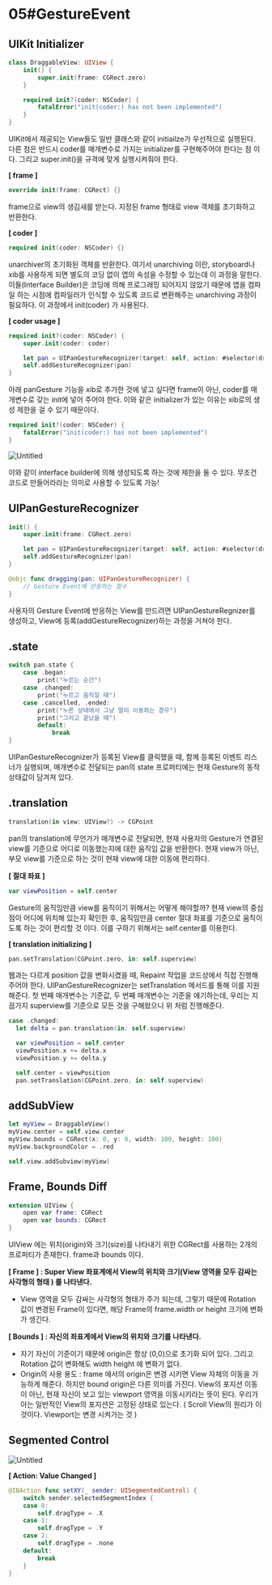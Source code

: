 # 05#GestureEvent

## UIKit Initializer

```swift
class DraggableView: UIView {
    init() {
        super.init(frame: CGRect.zero)
    }

    required init?(coder: NSCoder) {
        fatalError("init(coder:) has not been implemented")
    }
}
```

UIKit에서 제공되는 View들도 일반 클래스와 같이 initiailze가 우선적으로 실행된다. 다른 점은 반드시 coder를 매개변수로 가지는 initializer를 구현해주어야 한다는 점 이다. 그리고 super.init()을 규격에 맞게 실행시켜줘야 한다.

**[ frame ]**

```swift
override init(frame: CGRect) {}
```

frame으로 view의 생김새를 받는다. 지정된 frame 형태로 view 객체를 초기화하고 반환한다.

**[ coder ]**

```swift
required init(coder: NSCoder) {}
```

unarchiver의 초기화된 객체를 반환한다. 여기서 unarchiving 이란, storyboard나 xib를 사용하게 되면 별도의 코딩 없이 앱의 속성을 수정할 수 있는데 이 과정을 말한다. 이들(Interface Builder)은 코딩에 의해 프로그래밍 되어지지 않았기 때문에 앱을 컴파일 하는 시점에 컴파일러가 인식할 수 있도록 코드로 변환해주는 unarchiving 과정이 필요하다. 이 과정에서 init(coder) 가 사용된다.

**[ coder usage ]**

```swift
required init?(coder: NSCoder) {
    super.init(coder: coder)

    let pan = UIPanGestureRecognizer(target: self, action: #selector(dragging))
    self.addGestureRecognizer(pan)
}
```

아래 panGesture 기능을 xib로 추가한 것에 넣고 싶다면 frame이 아닌, coder를 매개변수로 갖는 init에 넣어 주어야 한다. 이와 같은 initializer가 있는 이유는 xib로의 생성 제한을 걸 수 있기 때문이다.

```swift
required init?(coder: NSCoder) {
    fatalError("init(coder:) has not been implemented")
}
```

![Untitled](05#GestureEvent%203225f612fa7945c3ba9e19a024847c57/Untitled.png)

이와 같이 interface builder에 의해 생성되도록 하는 것에 제한을 둘 수 있다. 무조건 코드로 만들어라라는 의미로 사용할 수 있도록 가능!

## UIPanGestureRecognizer

```swift
init() {
    super.init(frame: CGRect.zero)

    let pan = UIPanGestureRecognizer(target: self, action: #selector(dragging))
    self.addGestureRecognizer(pan)
}

@objc func dragging(pan: UIPanGestureRecognizer) {
    // Gesture Event에 반응하는 함수
}
```

사용자의 Gesture Event에 반응하는 View를 만드려면 UIPanGestureRegnizer를 생성하고, View에 등록(addGestureRecognizer)하는 과정을 거쳐야 한다.

## .state

```swift
switch pan.state {
    case .began:
        print("누르는 순간")
    case .changed:
        print("누르고 움직일 때")
    case .cancelled, .ended:
        print("누른 상태에서 그냥 멀리 이동하는 경우")
        print("그리고 끝났을 때")
        default:
            break
}
```

UIPanGestureRecognizer가 등록된 View를 클릭했을 때, 함께 등록된 이벤트 리스너가 실행되며, 매개변수로 전달되는 pan의 state 프로퍼티에는 현재 Gesture의 동작 상태값이 담겨져 있다.

## .translation

```swift
translation(in view: UIView?) -> CGPoint
```

pan의 translation에 무언가가 매개변수로 전달되면, 현재 사용자의 Gesture가 연결된 view를 기준으로 어디로 이동했는지에 대한 움직임 값을 반환한다. 현재 view가 아닌, 부모 view를 기준으로 하는 것이 현재 view에 대한 이동에 편리하다.

**[ 절대 좌표 ]**

```swift
var viewPosition = self.center
```

Gesture의 움직임만큼 view를 움직이기 위해서는 어떻게 해야할까? 현재 view의 중심점이 어디에 위치해 있는지 확인한 후, 움직임만큼 center 절대 좌표를 기준으로 움직이도록 하는 것이 편리할 것 이다. 이를 구하기 위해서는 self.center를 이용한다.

**[ translation initializing ]**

```swift
pan.setTranslation(CGPoint.zero, in: self.superview)
```

웹과는 다르게 position 값을 변화시켰을 때, Repaint 작업을 코드상에서 직접 진행해주어야 한다. UIPanGestureRecognizer는 setTranslation 메서드를 통해 이를 지원해준다. 첫 번째 매개변수는 기준값, 두 번째 매개변수는 기준을 얘기하는데, 우리는 지끔가지 superview를 기준으로 모든 것을 구해왔으니 위 처럼 진행해준다.

```swift
case .changed:
  let delta = pan.translation(in: self.superview)

  var viewPosition = self.center
  viewPosition.x += delta.x
  viewPosition.y += delta.y

  self.center = viewPosition
  pan.setTranslation(CGPoint.zero, in: self.superview)
```

## addSubView

```swift
let myView = DraggableView()
myView.center = self.view.center
myView.bounds = CGRect(x: 0, y: 0, width: 100, height: 100)
myView.backgroundColor = .red

self.view.addSubview(myView)
```

## Frame, Bounds Diff

```swift
extension UIView {
	open var frame: CGRect
	open var bounds: CGRect
}
```

UIView 에는 위치(origin)와 크기(size)를 나타내기 위한 CGRect를 사용하는 2개의 프로퍼티가 존재한다. frame과 bounds 이다.

**[ Frame ] : Super View 좌표계에서 View의 위치와 크기(View 영역을 모두 감싸는 사각형의 형태 ) 를 나타낸다.**

- View 영역을 모두 감싸는 사각형의 형태가 주가 되는데, 그렇기 때문에 Rotation 값이 변경된 Frame이 있다면, 해당 Frame의 frame.width or height 크기에 변화가 생긴다.

**[ Bounds ] : 자신의 좌표계에서 View의 위치와 크기를 나타낸다.**

- 자기 자신이 기준이기 때문에 origin은 항상 (0,0)으로 초기화 되어 있다. 그리고 Rotation 값이 변화해도 width height 에 변화가 없다.
- Origin의 사용 용도 : frame 에서의 origin은 변경 시키면 View 자체의 이동을 가능하게 해준다. 하지만 bound origin은 다른 의미를 가진다. View의 포지션 이동이 아닌, 현재 자신이 보고 있는 viewport 영역을 이동시키라는 뜻이 된다. 우리가 아는 일반적인 View의 포지션은 고정된 상태로 있는다. ( Scroll View의 원리가 이것이다. Viewport는 변경 시켜가는 것 )

## Segmented Control

![Untitled](05#GestureEvent%203225f612fa7945c3ba9e19a024847c57/Untitled%201.png)

**[ Action: Value Changed ]**

```swift
@IBAction func setXY(_ sender: UISegmentedControl) {
    switch sender.selectedSegmentIndex {
    case 0:
        self.dragType = .X
    case 1:
        self.dragType = .Y
    case 2:
        self.dragType = .none
    default:
        break
    }
}
```
